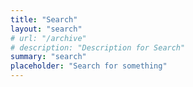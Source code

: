 ```yaml
---
title: "Search"
layout: "search"
# url: "/archive"
# description: "Description for Search"
summary: "search"
placeholder: "Search for something"
---
```

